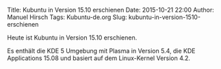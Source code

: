 Title: Kubuntu in Version 15.10 erschienen
Date: 2015-10-21 22:00
Author: Manuel Hirsch
Tags: Kubuntu-de.org
Slug: kubuntu-in-version-1510-erschienen

Heute ist Kubuntu in Version 15.10 erschienen.

</p>
Es enthält die KDE 5 Umgebung mit Plasma in Version 5.4, die KDE
Applications 15.08 und basiert auf dem Linux-Kernel Version 4.2.

</p>

